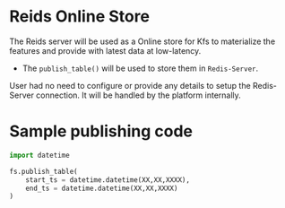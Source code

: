 # Reids Online Store

The Reids server will be used as a Online store for Kfs to materialize the features and provide with latest data at low-latency.

- The `publish_table()` will be used to store them in `Redis-Server`.

User had no need to configure or provide any details to setup the Redis-Server connection. It will be handled by the platform internally.

# Sample publishing code

```python
import datetime

fs.publish_table(
    start_ts = datetime.datetime(XX,XX,XXXX),
    end_ts = datetime.datetime(XX,XX,XXXX)
)
```
